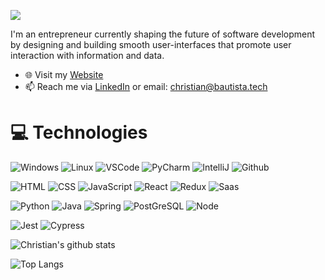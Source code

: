 ![](ChristianCover.gif)

<!--
**ianbautista/ianbautista** is a ✨ _special_ ✨ repository because its `README.md` (this file) appears on your GitHub profile.

Here are some ideas to get you started:

- 🔭 I’m currently working on ...
- 🌱 I’m currently learning ...
- 👯 I’m looking to collaborate on ...
- 🤔 I’m looking for help with ...
- 💬 Ask me about ...
- 📫 How to reach me: ...
- 😄 Pronouns: ...
- ⚡ Fun fact: ...
-->

I'm an entrepreneur currently shaping the future of software development by designing and building smooth user-interfaces that promote user interaction with information and data.

- 🌐 Visit my [Website](https://christianbautista.dev/)
- 📫 Reach me via [LinkedIn](https://www.linkedin.com/in/christianbautista) or email: christian@bautista.tech

# 💻 Technologies

![Windows](https://img.shields.io/badge/OS-Windows-informational?style=flat&logo=windows&logoColor=white&color=white)
![Linux](https://img.shields.io/badge/OS-Linux-informational?style=flat&logo=linux&logoColor=white&color=white)
![VSCode](https://img.shields.io/badge/Editor-VS_Code-informational?style=flat&logo=visual-studio&logoColor=white&color=white)
![PyCharm](https://img.shields.io/badge/Editor-PyCharm-informational?style=flat&logo=pycharm&logoColor=white&color=white)
![IntelliJ](https://img.shields.io/badge/Editor-Intellij-informational?style=flat&logo=intellij-idea&logoColor=white&color=white)
![Github](https://img.shields.io/badge/Tools-Github-informational?style=flat&logo=github&logoColor=white&color=faf7fb)

![HTML](https://img.shields.io/badge/Code-HTML-informational?style=flat&logo=html5&logoColor=white&color=faf7fb)
![CSS](https://img.shields.io/badge/Code-CSS-informational?style=flat&logo=css3&logoColor=white&color=faf7fb)
![JavaScript](https://img.shields.io/badge/Code-JavaScript-informational?style=flat&logo=javascript&logoColor=white&color=faf7fb)
![React](https://img.shields.io/badge/Code-React-informational?style=flat&logo=react&logoColor=white&color=faf7fb)
![Redux](https://img.shields.io/badge/Code-Redux-informational?style=flat&logo=redux&logoColor=white&color=faf7fb)
![Saas](https://img.shields.io/badge/Code-Sass-informational?style=flat&logo=sass&logoColor=white&color=faf7fb)

![Python](https://img.shields.io/badge/Code-Python-informational?style=flat&logo=python&logoColor=white&color=faf7fb)
![Java](https://img.shields.io/badge/Code-Java-informational?style=flat&logo=java&logoColor=white&color=faf7fb)
![Spring](https://img.shields.io/badge/Code-Spring-informational?style=flat&logo=spring&logoColor=white&color=faf7fb)
![PostGreSQL](https://img.shields.io/badge/Tools-PostgreSQL-informational?style=flat&logo=postgresql&logoColor=white&color=faf7fb)
![Node](https://img.shields.io/badge/Code-Node-informational?style=flat&logo=node.js&logoColor=white&color=faf7fb)

![Jest](https://img.shields.io/badge/Test-Jest-informational?style=flat&logo=jest&logoColor=white&color=faf7fb)
![Cypress](https://img.shields.io/badge/Test-Cypress-informational?style=flat&logo=cypress&logoColor=white&color=faf7fb)

![Christian's github stats](github-readme-stats-ianbautista.vercel.app/api?username=ianbautista&count_private=true&theme=midnight-purple&show_icons=true)

![Top Langs](github-readme-stats-ianbautista.vercel.app/api/top-langs/?username=ianbautista&langs_count=5&hide=html&theme=midnight-purple)
